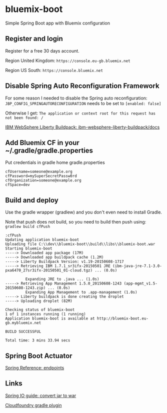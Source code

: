 # bluemix-boot
Simple Spring Boot app with Bluemix configuration

## Register and login
Register for a free 30 days account.

Region United Kingdom: `https://console.eu-gb.bluemix.net`

Region US South: `https://console.bluemix.net`

## Disable Spring Auto Reconfiguration Framework
For some reason I needed to disable the Spring auto reconfiguration:
`JBP_CONFIG_SPRINGAUTORECONFIGURATION` needs to be set to `[enabled: false]`

Otherwise I get:
`The application or context root for this request has not been found: /`

[IBM WebSphere Liberty Buildpack: ibm-websphere-liberty-buildpack/docs](https://github.com/cloudfoundry/ibm-websphere-liberty-buildpack/blob/master/docs/framework-spring-auto-reconfiguration.md)


## Add Bluemix CF in your ~/.gradle/gradle.properties
Put credentials in gradle home gradle.properties

    cfUsername=someone@example.org
    cfPassword=mySuperSecretPassw0rd
    cfOrganization=someone@example.org
    cfSpace=dev

## Build and deploy
Use the gradle wrapper (gradlew) and you don't even need to install Gradle.

Note that push does not build, so you need to build then push using: `gradlew build cfPush`

    :cfPush
    Updating application bluemix-boot
    Uploading file C:\\dev\\bluemix-boot\\build\\libs\\bluemix-boot.war
    Starting bluemix-boot
    -----> Downloaded app package (17M)
    -----> Downloaded app buildpack cache (1.2M)
    -----> Liberty Buildpack Version: v1.19-20150608-1717
    -----> Retrieving IBM 1.7.1_sr3ifx-20150501 JRE (ibm-java-jre-7.1-3.0-pxa6470_27sr3ifx-20150501_01-cloud.tgz) ... (0.0s)

             Expanding JRE to .java ... (1.0s)
    -----> Retrieving App Management 1.5.0_20150608-1243 (app-mgmt_v1.5-20150608-1243.zip) ... (0.0s)
             Expanding App Management to .app-management (1.0s)
    -----> Liberty buildpack is done creating the droplet
    -----> Uploading droplet (82M)

    Checking status of bluemix-boot
    1 of 1 instances running (1 running)
    Application bluemix-boot is available at http://bluemix-boot.eu-gb.mybluemix.net

    BUILD SUCCESSFUL

    Total time: 3 mins 33.94 secs

## Spring Boot Actuator
[Spring Reference: endpoints](http://docs.spring.io/spring-boot/docs/1.1.2.RELEASE/reference/htmlsingle/#production-ready-endpoints)

## Links
[Spring IO guide: convert jar to war](http://spring.io/guides/gs/convert-jar-to-war/)

[Cloudfoundry gradle plugin](https://github.com/cloudfoundry/cf-java-client/tree/master/cloudfoundry-gradle-plugin)
